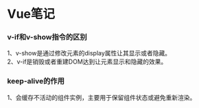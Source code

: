 Vue笔记
====
### v-if和v-show指令的区别
1、v-show是通过修改元素的display属性让其显示或者隐藏。<br>
2、v-if是销毁或者重建DOM达到让元素显示和隐藏的效果。<br>
### keep-alive的作用
1、会缓存不活动的组件实例，主要用于保留组件状态或避免重新渲染。